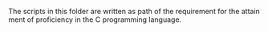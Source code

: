 The scripts in this folder are written as path of the requirement for the attain
ment of proficiency in the C programming language.
